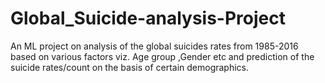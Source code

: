 # Global_Suicide-analysis-Project
An ML project on analysis of the global suicides rates from 1985-2016 based on various factors viz. Age group ,Gender etc and prediction of the suicide rates/count on the basis of certain demographics.
